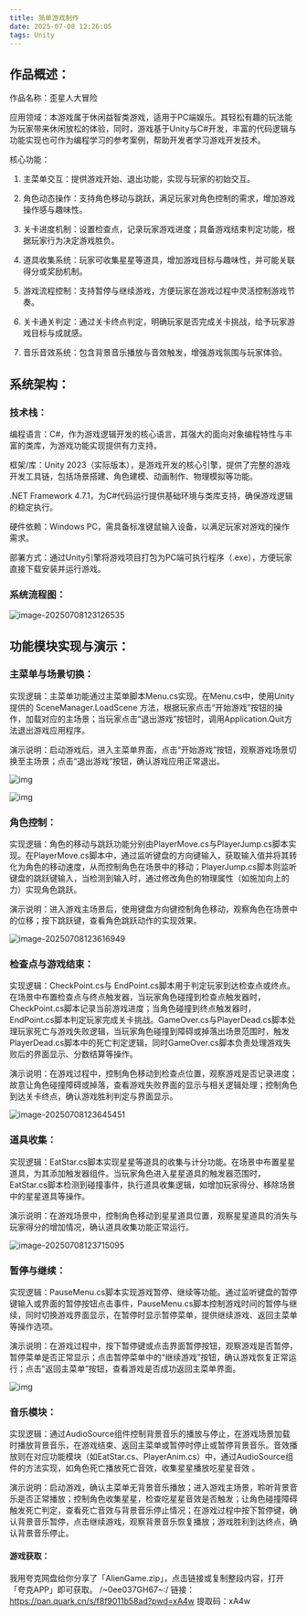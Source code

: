 ```yaml
---
title: 简单游戏制作
date: 2025-07-08 12:26:05
tags: Unity
---
```


## 作品概述：

作品名称：歪星人大冒险

应用领域：本游戏属于休闲益智类游戏，适用于PC端娱乐。其轻松有趣的玩法能为玩家带来休闲放松的体验，同时，游戏基于Unity与C#开发，丰富的代码逻辑与功能实现也可作为编程学习的参考案例，帮助开发者学习游戏开发技术。

核心功能：

1. 主菜单交互：提供游戏开始、退出功能，实现与玩家的初始交互。

2. 角色动态操作：支持角色移动与跳跃，满足玩家对角色控制的需求，增加游戏操作感与趣味性。
3. 关卡进度机制：设置检查点，记录玩家游戏进度；具备游戏结束判定功能，根据玩家行为决定游戏胜负。

4. 道具收集系统：玩家可收集星星等道具，增加游戏目标与趣味性，并可能关联得分或奖励机制。

5. 游戏流程控制：支持暂停与继续游戏，方便玩家在游戏过程中灵活控制游戏节奏。

6. 关卡通关判定：通过关卡终点判定，明确玩家是否完成关卡挑战，给予玩家游戏目标与成就感。

7. 音乐音效系统：包含背景音乐播放与音效触发，增强游戏氛围与玩家体验。

## 系统架构：

### 技术栈：

编程语言：C#，作为游戏逻辑开发的核心语言，其强大的面向对象编程特性与丰富的类库，为游戏功能实现提供有力支持。

框架/库：Unity 2023（实际版本），是游戏开发的核心引擎，提供了完整的游戏开发工具链，包括场景搭建、角色建模、动画制作、物理模拟等功能。

.NET Framework 4.7.1，为C#代码运行提供基础环境与类库支持，确保游戏逻辑的稳定执行。

硬件依赖：Windows PC，需具备标准键鼠输入设备，以满足玩家对游戏的操作需求。

部署方式：通过Unity引擎将游戏项目打包为PC端可执行程序（.exe），方便玩家直接下载安装并运行游戏。

### 系统流程图：

![image-20250708123126535](简单游戏制作\image-20250708123126535.png)

## 功能模块实现与演示：

### 主菜单与场景切换：

实现逻辑：主菜单功能通过主菜单脚本Menu.cs实现。在Menu.cs中，使用Unity提供的 SceneManager.LoadScene 方法，根据玩家点击“开始游戏”按钮的操作，加载对应的主场景；当玩家点击“退出游戏”按钮时，调用Application.Quit方法退出游戏应用程序。

演示说明：启动游戏后，进入主菜单界面，点击“开始游戏”按钮，观察游戏场景切换至主场景；点击“退出游戏”按钮，确认游戏应用正常退出。

![img](简单游戏制作\wps1.jpg) 

![img](简单游戏制作\wps2.jpg)

### 角色控制：

实现逻辑：角色的移动与跳跃功能分别由PlayerMove.cs与PlayerJump.cs脚本实现。在PlayerMove.cs脚本中，通过监听键盘的方向键输入，获取输入值并将其转化为角色的移动速度，从而控制角色在场景中的移动；PlayerJump.cs脚本则监听键盘的跳跃键输入，当检测到输入时，通过修改角色的物理属性（如施加向上的力）实现角色跳跃。

演示说明：进入游戏主场景后，使用键盘方向键控制角色移动，观察角色在场景中的位移；按下跳跃键，查看角色跳跃动作的实现效果。

![image-20250708123616949](简单游戏制作\image-20250708123616949.png)

### 检查点与游戏结束：

实现逻辑：CheckPoint.cs与 EndPoint.cs脚本用于判定玩家到达检查点或终点。在场景中布置检查点与终点触发器，当玩家角色碰撞到检查点触发器时，CheckPoint.cs脚本记录当前游戏进度；当角色碰撞到终点触发器时，EndPoint.cs脚本判定玩家完成关卡挑战。GameOver.cs与PlayerDead.cs脚本处理玩家死亡与游戏失败逻辑，当玩家角色碰撞到障碍或掉落出场景范围时，触发PlayerDead.cs脚本中的死亡判定逻辑，同时GameOver.cs脚本负责处理游戏失败后的界面显示、分数结算等操作。

演示说明：在游戏过程中，控制角色移动到检查点位置，观察游戏是否记录进度；故意让角色碰撞障碍或掉落，查看游戏失败界面的显示与相关逻辑处理；控制角色到达关卡终点，确认游戏胜利判定与界面显示。

![image-20250708123645451](简单游戏制作\image-20250708123645451.png)

### 道具收集：

实现逻辑：EatStar.cs脚本实现星星等道具的收集与计分功能。在场景中布置星星道具，为其添加触发器组件。当玩家角色进入星星道具的触发器范围时，EatStar.cs脚本检测到碰撞事件，执行道具收集逻辑，如增加玩家得分、移除场景中的星星道具等操作。

演示说明：在游戏场景中，控制角色移动到星星道具位置，观察星星道具的消失与玩家得分的增加情况，确认道具收集功能正常运行。

![image-20250708123715095](简单游戏制作\image-20250708123715095.png)

### 暂停与继续：

实现逻辑：PauseMenu.cs脚本实现游戏暂停、继续等功能。通过监听键盘的暂停键输入或界面的暂停按钮点击事件，PauseMenu.cs脚本控制游戏时间的暂停与继续，同时切换游戏界面显示，在暂停时显示暂停菜单，提供继续游戏、返回主菜单等操作选项。

演示说明：在游戏过程中，按下暂停键或点击界面暂停按钮，观察游戏是否暂停，暂停菜单是否正常显示；点击暂停菜单中的“继续游戏”按钮，确认游戏恢复正常运行；点击“返回主菜单”按钮，查看游戏是否成功返回主菜单界面。

![img](简单游戏制作\wps3.jpg)

### 音乐模块：

实现逻辑：通过AudioSource组件控制背景音乐的播放与停止，在游戏场景加载时播放背景音乐，在游戏结束、返回主菜单或暂停时停止或暂停背景音乐。音效播放则在对应功能模块（如EatStar.cs、PlayerAnim.cs）中，通过AudioSource组件的方法实现，如角色死亡播放死亡音效，收集星星播放吃星星音效 。

演示说明：启动游戏，确认主菜单无背景音乐播放；进入游戏主场景，聆听背景音乐是否正常播放；控制角色收集星星，检查吃星星音效是否触发；让角色碰撞障碍触发死亡判定，查看死亡音效与背景音乐停止情况；在游戏过程中按下暂停键，确认背景音乐暂停，点击继续游戏，观察背景音乐恢复播放；游戏胜利到达终点，确认背景音乐停止。



#### 游戏获取：

我用夸克网盘给你分享了「AlienGame.zip」，点击链接或复制整段内容，打开「夸克APP」即可获取。
/~0ee037GH67~:/
链接：https://pan.quark.cn/s/f8f9011b58ad?pwd=xA4w
提取码：xA4w
